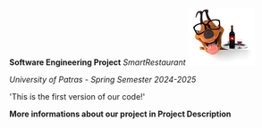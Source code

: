 **Software Engineering Project**
*SmartRestaurant*
![Smart Restaurant Logo](src/main/resources/images/LOGO.png)

*University of Patras - Spring Semester 2024-2025*

'This is the first version of our code!'

**More informations about our project in Project Description**
